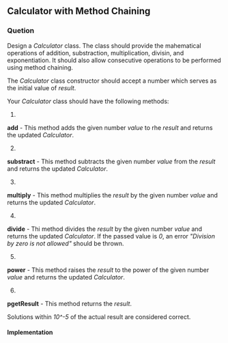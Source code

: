 ## Calculator with Method Chaining

### Quetion

Design a *Calculator* class. The class should provide the mahematical operations of addition, substraction, multiplication, divisin, and exponentiation. It should also allow consecutive operations to be performed using method chaining.

The *Calculator* class constructor should accept a number which serves as the initial value of *result*.

Your *Calculator* class should have the following methods:

 1.

**add** -  This method adds the given number *value* to rhe *result* and returns the updated *Calculator*.

 2.

**substract** - This method subtracts the given number *value* from the *result* and returns the updated *Calculator*.

 3.

**multiply** - This method multiplies the *result* by the given number *value* and returns the updated *Calculator*.

 4.

**divide** - Thi method divides the *result* by the given number *value* and returns the updated *Calculator*. If the passed value is *0*, an error *"Division by zero is not allowed"* should be thrown.

 5. 

**power** - This method raises the *result* to the power of the given number *value* and returns the updated *Calculator*.

 6.

**pgetResult** - This method returns the *result*.

Solutions within *10^-5* of the actual result are considered correct.


#### Implementation
